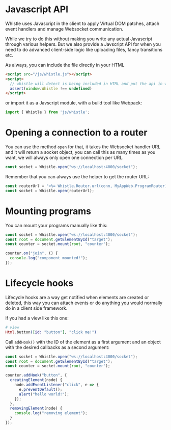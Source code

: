 # Javascript API

Whistle uses Javascript in the client to apply Virtual DOM patches, attach event handlers and manage Websocket communication. 

While we try to do this without making you write any actual Javascript through various helpers. But we also provide a Javscript API for when you need to do advanced client-side logic like uploading files, fancy transitions etc.

As always, you can include the file directly in your HTML

```html
<script src="/js/whistle.js"></script>
<script>
  // whistle will detect is being included in HTML and put the api in window.Whistle
  assert(window.Whistle !== undefined)
</script>
```

or import it as a Javscript module, with a build tool like Webpack:
 
```js
import { Whistle } from 'js/whistle';
```

# Opening a connection to a router

You can use the method `open` for that, it takes the Websocket handler URL and it will return a socket object, you can call this as many times as you want, we will always only open one connection per URL.

```js
const socket = Whistle.open("ws://localhost:4000/socket");
```

Remember that you can always use the helper to get the router URL:

```js
const routerUrl = "<%= Whistle.Router.url(conn, MyAppWeb.ProgramRouter) %>";
const socket = Whistle.open(routerUrl);
```

# Mounting programs

You can mount your programs manually like this:

```js
const socket = Whistle.open("ws://localhost:4000/socket");
const root = document.getElementById("target");
const counter = socket.mount(root, "counter");

counter.on("join", () {
  console.log("component mounted!");
});
```

# Lifecycle hooks

Lifecycle hooks are a way get notified when elements are created or deleted, this way you can attach events or do anything you would normally do in a client side framework.

If you had a view like this one:

```elixir
# view
Html.button([id: "button"], "click me!")
```

Call `addHook()` with the ID of the element as a first argument and an object with the desired callbacks as a second argument:


```js
const socket = Whistle.open("ws://localhost:4000/socket");
const root = document.getElementById("target");
const counter = socket.mount(root, "counter");

counter.addHook("button", {
  creatingElement(node) {
    node.addEventListener("click", e => {
      e.preventDefault();
      alert("hello world!");
    });
  },
  removingElement(node) {
    console.log("removing element");
  }
});
```
